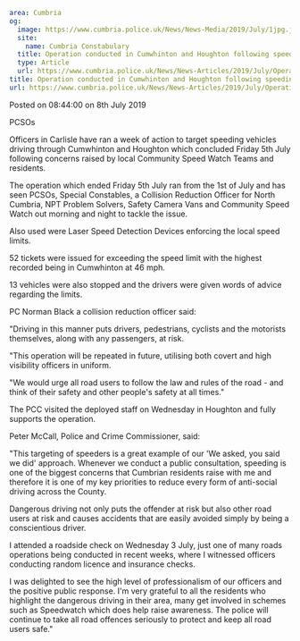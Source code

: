 ```yaml
area: Cumbria
og:
  image: https://www.cumbria.police.uk/News/News-Media/2019/July/1jpg.jpg
  site:
    name: Cumbria Constabulary
  title: Operation conducted in Cumwhinton and Houghton following speeding concerns
  type: Article
  url: https://www.cumbria.police.uk/News/News-Articles/2019/July/Operation-conducted-in-Cumwhinton-and-Houghton-following-speeding-concerns.aspx
title: Operation conducted in Cumwhinton and Houghton following speeding concerns
url: https://www.cumbria.police.uk/News/News-Articles/2019/July/Operation-conducted-in-Cumwhinton-and-Houghton-following-speeding-concerns.aspx
```

Posted on 08:44:00 on 8th July 2019

PCSOs

Officers in Carlisle have ran a week of action to target speeding vehicles driving through Cumwhinton and Houghton which concluded Friday 5th July following concerns raised by local Community Speed Watch Teams and residents.

The operation which ended Friday 5th July ran from the 1st of July and has seen PCSOs, Special Constables, a Collision Reduction Officer for North Cumbria, NPT Problem Solvers, Safety Camera Vans and Community Speed Watch out morning and night to tackle the issue.

Also used were Laser Speed Detection Devices enforcing the local speed limits.

52 tickets were issued for exceeding the speed limit with the highest recorded being in Cumwhinton at 46 mph.

13 vehicles were also stopped and the drivers were given words of advice regarding the limits.

PC Norman Black a collision reduction officer said:

"Driving in this manner puts drivers, pedestrians, cyclists and the motorists themselves, along with any passengers, at risk.

"This operation will be repeated in future, utilising both covert and high visibility officers in uniform.

"We would urge all road users to follow the law and rules of the road - and think of their safety and other people's safety at all times."

The PCC visited the deployed staff on Wednesday in Houghton and fully supports the operation.

Peter McCall, Police and Crime Commissioner, said:

"This targeting of speeders is a great example of our 'We asked, you said we did' approach. Whenever we conduct a public consultation, speeding is one of the biggest concerns that Cumbrian residents raise with me and therefore it is one of my key priorities to reduce every form of anti-social driving across the County.

Dangerous driving not only puts the offender at risk but also other road users at risk and causes accidents that are easily avoided simply by being a conscientious driver.

I attended a roadside check on Wednesday 3 July, just one of many roads operations being conducted in recent weeks, where I witnessed officers conducting random licence and insurance checks.

I was delighted to see the high level of professionalism of our officers and the positive public response. I'm very grateful to all the residents who highlight the dangerous driving in their area, many get involved in schemes such as Speedwatch which does help raise awareness. The police will continue to take all road offences seriously to protect and keep all road users safe."
